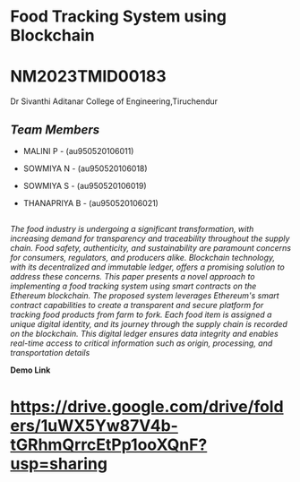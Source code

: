 # Food Tracking System using Blockchain

# **NM2023TMID00183**

Dr Sivanthi Aditanar College of Engineering,Tiruchendur

 ## *Team Members*
+ MALINI P -  (au950520106011)
* SOWMIYA N - (au950520106018)
- SOWMIYA S - (au950520106019)
+ THANAPRIYA B - (au950520106021)
  
## 
_The food industry is undergoing a significant transformation, with increasing demand for transparency and traceability throughout the supply chain. Food safety, authenticity, and sustainability are paramount concerns for consumers, regulators, and producers alike. Blockchain technology, with its decentralized and immutable ledger, offers a promising solution to address these concerns. This paper presents a novel approach to implementing a food tracking system using smart contracts on the Ethereum blockchain.
The proposed system leverages Ethereum's smart contract capabilities to create a transparent and secure platform for tracking food products from farm to fork. Each food item is assigned a unique digital identity, and its journey through the supply chain is recorded on the blockchain. This digital ledger ensures data integrity and enables real-time access to critical information such as origin, processing, and transportation details_

**Demo Link**
 # https://drive.google.com/drive/folders/1uWX5Yw87V4b-tGRhmQrrcEtPp1ooXQnF?usp=sharing
